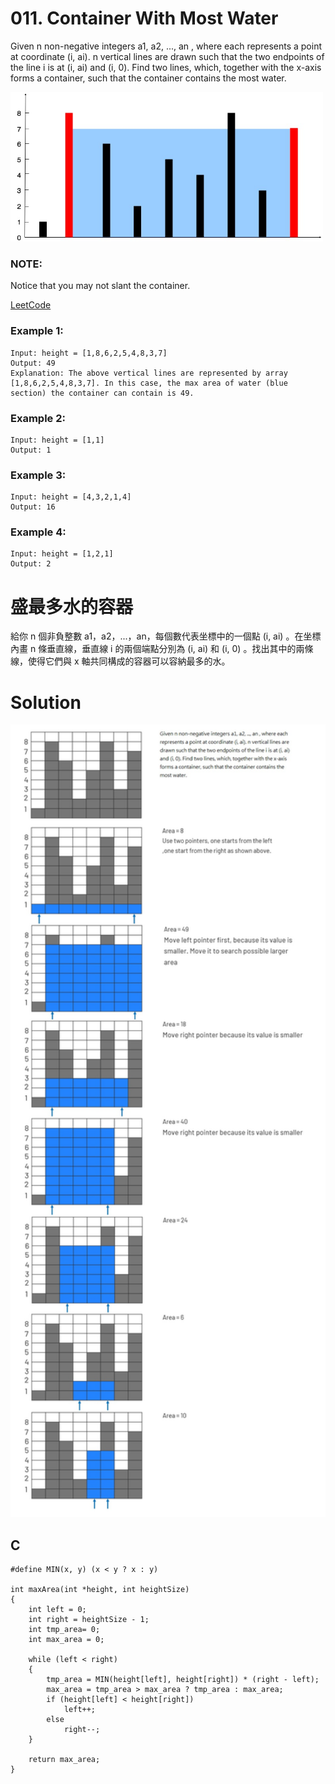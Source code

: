 # 011. Container With Most Water
Given n non-negative integers a1, a2, ..., an , where each represents a point at coordinate (i, ai). n vertical lines are drawn such that the two endpoints of the line i is at (i, ai) and (i, 0). Find two lines, which, together with the x-axis forms a container, such that the container contains the most water.

<img src="img/011_q.JPG" width = "500"/>

### NOTE: 
Notice that you may not slant the container.

[LeetCode](https://leetcode.com/problems/container-with-most-water)

### Example 1:
```
Input: height = [1,8,6,2,5,4,8,3,7]
Output: 49
Explanation: The above vertical lines are represented by array [1,8,6,2,5,4,8,3,7]. In this case, the max area of water (blue section) the container can contain is 49.
```
### Example 2:
```
Input: height = [1,1]
Output: 1
```
### Example 3:
```
Input: height = [4,3,2,1,4]
Output: 16
```
### Example 4:
```
Input: height = [1,2,1]
Output: 2
```

#  盛最多水的容器
給你 n 個非負整數 a1，a2，...，an，每個數代表坐標中的一個點 (i, ai) 。在坐標內畫 n 條垂直線，垂直線 i 的兩個端點分別為 (i, ai) 和 (i, 0) 。找出其中的兩條線，使得它們與 x 軸共同構成的容器可以容納最多的水。


# Solution  
<img src="img/011.jpg" width = "950"/>

## C

```
#define MIN(x, y) (x < y ? x : y)

int maxArea(int *height, int heightSize)
{
    int left = 0;
    int right = heightSize - 1;
    int tmp_area= 0;
    int max_area = 0;

    while (left < right)
    {
        tmp_area = MIN(height[left], height[right]) * (right - left);
        max_area = tmp_area > max_area ? tmp_area : max_area;
        if (height[left] < height[right])
            left++;
        else
            right--;
    }

    return max_area;
}
```


